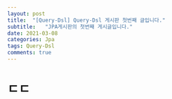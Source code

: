 ```yaml
---
layout: post
title:  "[Query-Dsl] Query-Dsl 게시판 첫번째 글입니다."
subtitle:   "JPA게시판의 첫번째 게시글입니다."
date: 2021-03-08
categories: Jpa
tags: Query-Dsl
comments: true
---
```


# ㄷㄷ